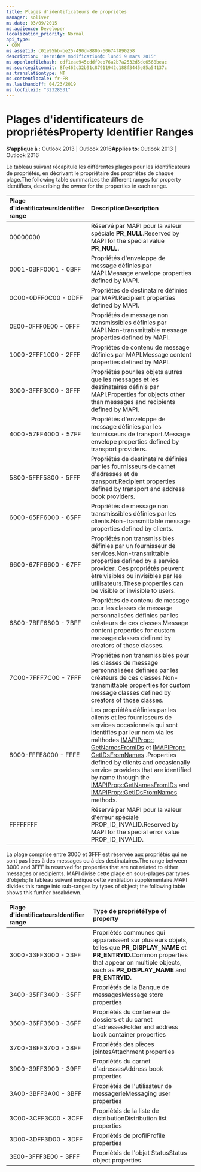 ```yaml
---
title: Plages d'identificateurs de propriétés
manager: soliver
ms.date: 03/09/2015
ms.audience: Developer
localization_priority: Normal
api_type:
- COM
ms.assetid: c01e95bb-be25-490d-880b-60674f890258
description: 'Derni�re modification�: lundi 9 mars 2015'
ms.openlocfilehash: cdf1eae945cddf9eb76a2b7a2532d5dc6568beac
ms.sourcegitcommit: 8fe462c32b91c87911942c188f3445e85a54137c
ms.translationtype: MT
ms.contentlocale: fr-FR
ms.lasthandoff: 04/23/2019
ms.locfileid: "32328531"
---
```

# <a name="property-identifier-ranges"></a><span data-ttu-id="e6a39-103">Plages d'identificateurs de propriétés</span><span class="sxs-lookup"><span data-stu-id="e6a39-103">Property Identifier Ranges</span></span>

  
  
<span data-ttu-id="e6a39-104">**S’applique à** : Outlook 2013 | Outlook 2016</span><span class="sxs-lookup"><span data-stu-id="e6a39-104">**Applies to**: Outlook 2013 | Outlook 2016</span></span> 
  
<span data-ttu-id="e6a39-105">Le tableau suivant récapitule les différentes plages pour les identificateurs de propriétés, en décrivant le propriétaire des propriétés de chaque plage.</span><span class="sxs-lookup"><span data-stu-id="e6a39-105">The following table summarizes the different ranges for property identifiers, describing the owner for the properties in each range.</span></span>
  
|<span data-ttu-id="e6a39-106">**Plage d'identificateurs**</span><span class="sxs-lookup"><span data-stu-id="e6a39-106">**Identifier range**</span></span>|<span data-ttu-id="e6a39-107">**Description**</span><span class="sxs-lookup"><span data-stu-id="e6a39-107">**Description**</span></span>|
|:-----|:-----|
|<span data-ttu-id="e6a39-108">0000</span><span class="sxs-lookup"><span data-stu-id="e6a39-108">0000</span></span>  <br/> |<span data-ttu-id="e6a39-109">Réservé par MAPI pour la valeur spéciale **PR_NULL**.</span><span class="sxs-lookup"><span data-stu-id="e6a39-109">Reserved by MAPI for the special value **PR_NULL**.</span></span>  <br/> |
|<span data-ttu-id="e6a39-110">0001-0BFF</span><span class="sxs-lookup"><span data-stu-id="e6a39-110">0001 - 0BFF</span></span>  <br/> |<span data-ttu-id="e6a39-111">Propriétés d'enveloppe de message définies par MAPI.</span><span class="sxs-lookup"><span data-stu-id="e6a39-111">Message envelope properties defined by MAPI.</span></span>  <br/> |
|<span data-ttu-id="e6a39-112">0C00-0DFF</span><span class="sxs-lookup"><span data-stu-id="e6a39-112">0C00 - 0DFF</span></span>  <br/> |<span data-ttu-id="e6a39-113">Propriétés de destinataire définies par MAPI.</span><span class="sxs-lookup"><span data-stu-id="e6a39-113">Recipient properties defined by MAPI.</span></span>  <br/> |
|<span data-ttu-id="e6a39-114">0E00-0FFF</span><span class="sxs-lookup"><span data-stu-id="e6a39-114">0E00 - 0FFF</span></span>  <br/> |<span data-ttu-id="e6a39-115">Propriétés de message non transmissibles définies par MAPI.</span><span class="sxs-lookup"><span data-stu-id="e6a39-115">Non-transmittable message properties defined by MAPI.</span></span>  <br/> |
|<span data-ttu-id="e6a39-116">1000-2FFF</span><span class="sxs-lookup"><span data-stu-id="e6a39-116">1000 - 2FFF</span></span>  <br/> |<span data-ttu-id="e6a39-117">Propriétés de contenu de message définies par MAPI.</span><span class="sxs-lookup"><span data-stu-id="e6a39-117">Message content properties defined by MAPI.</span></span>  <br/> |
|<span data-ttu-id="e6a39-118">3000-3FFF</span><span class="sxs-lookup"><span data-stu-id="e6a39-118">3000 - 3FFF</span></span>  <br/> |<span data-ttu-id="e6a39-119">Propriétés pour les objets autres que les messages et les destinataires définis par MAPI.</span><span class="sxs-lookup"><span data-stu-id="e6a39-119">Properties for objects other than messages and recipients defined by MAPI.</span></span>  <br/> |
|<span data-ttu-id="e6a39-120">4000-57FF</span><span class="sxs-lookup"><span data-stu-id="e6a39-120">4000 - 57FF</span></span>  <br/> |<span data-ttu-id="e6a39-121">Propriétés d'enveloppe de message définies par les fournisseurs de transport.</span><span class="sxs-lookup"><span data-stu-id="e6a39-121">Message envelope properties defined by transport providers.</span></span>  <br/> |
|<span data-ttu-id="e6a39-122">5800-5FFF</span><span class="sxs-lookup"><span data-stu-id="e6a39-122">5800 - 5FFF</span></span>  <br/> |<span data-ttu-id="e6a39-123">Propriétés de destinataire définies par les fournisseurs de carnet d'adresses et de transport.</span><span class="sxs-lookup"><span data-stu-id="e6a39-123">Recipient properties defined by transport and address book providers.</span></span>  <br/> |
|<span data-ttu-id="e6a39-124">6000-65FF</span><span class="sxs-lookup"><span data-stu-id="e6a39-124">6000 - 65FF</span></span>  <br/> |<span data-ttu-id="e6a39-125">Propriétés de message non transmissibles définies par les clients.</span><span class="sxs-lookup"><span data-stu-id="e6a39-125">Non-transmittable message properties defined by clients.</span></span>  <br/> |
|<span data-ttu-id="e6a39-126">6600-67FF</span><span class="sxs-lookup"><span data-stu-id="e6a39-126">6600 - 67FF</span></span>  <br/> |<span data-ttu-id="e6a39-127">Propriétés non transmissibles définies par un fournisseur de services.</span><span class="sxs-lookup"><span data-stu-id="e6a39-127">Non-transmittable properties defined by a service provider.</span></span> <span data-ttu-id="e6a39-128">Ces propriétés peuvent être visibles ou invisibles par les utilisateurs.</span><span class="sxs-lookup"><span data-stu-id="e6a39-128">These properties can be visible or invisible to users.</span></span>  <br/> |
|<span data-ttu-id="e6a39-129">6800-7BFF</span><span class="sxs-lookup"><span data-stu-id="e6a39-129">6800 - 7BFF</span></span>  <br/> |<span data-ttu-id="e6a39-130">Propriétés de contenu de message pour les classes de message personnalisées définies par les créateurs de ces classes.</span><span class="sxs-lookup"><span data-stu-id="e6a39-130">Message content properties for custom message classes defined by creators of those classes.</span></span>  <br/> |
|<span data-ttu-id="e6a39-131">7C00-7FFF</span><span class="sxs-lookup"><span data-stu-id="e6a39-131">7C00 - 7FFF</span></span>  <br/> |<span data-ttu-id="e6a39-132">Propriétés non transmissibles pour les classes de message personnalisées définies par les créateurs de ces classes.</span><span class="sxs-lookup"><span data-stu-id="e6a39-132">Non-transmittable properties for custom message classes defined by creators of those classes.</span></span>  <br/> |
|<span data-ttu-id="e6a39-133">8000-FFFE</span><span class="sxs-lookup"><span data-stu-id="e6a39-133">8000 - FFFE</span></span>  <br/> |<span data-ttu-id="e6a39-134">Les propriétés définies par les clients et les fournisseurs de services occasionnels qui sont identifiés par leur nom via les méthodes [IMAPIProp:: GetNamesFromIDs](imapiprop-getnamesfromids.md) et [IMAPIProp:: GetIDsFromNames](imapiprop-getidsfromnames.md) .</span><span class="sxs-lookup"><span data-stu-id="e6a39-134">Properties defined by clients and occasionally service providers that are identified by name through the [IMAPIProp::GetNamesFromIDs](imapiprop-getnamesfromids.md) and [IMAPIProp::GetIDsFromNames](imapiprop-getidsfromnames.md) methods.</span></span>  <br/> |
|<span data-ttu-id="e6a39-135">FFFF</span><span class="sxs-lookup"><span data-stu-id="e6a39-135">FFFF</span></span>  <br/> |<span data-ttu-id="e6a39-136">Réservé par MAPI pour la valeur d'erreur spéciale PROP_ID_INVALID.</span><span class="sxs-lookup"><span data-stu-id="e6a39-136">Reserved by MAPI for the special error value PROP_ID_INVALID.</span></span>  <br/> |
   
<span data-ttu-id="e6a39-137">La plage comprise entre 3000 et 3FFF est réservée aux propriétés qui ne sont pas liées à des messages ou à des destinataires.</span><span class="sxs-lookup"><span data-stu-id="e6a39-137">The range between 3000 and 3FFF is reserved for properties that are not related to either messages or recipients.</span></span> <span data-ttu-id="e6a39-138">MAPI divise cette plage en sous-plages par types d'objets; le tableau suivant indique cette ventilation supplémentaire.</span><span class="sxs-lookup"><span data-stu-id="e6a39-138">MAPI divides this range into sub-ranges by types of object; the following table shows this further breakdown.</span></span> 
  
|<span data-ttu-id="e6a39-139">**Plage d'identificateurs**</span><span class="sxs-lookup"><span data-stu-id="e6a39-139">**Identifier range**</span></span>|<span data-ttu-id="e6a39-140">**Type de propriété**</span><span class="sxs-lookup"><span data-stu-id="e6a39-140">**Type of property**</span></span>|
|:-----|:-----|
|<span data-ttu-id="e6a39-141">3000-33FF</span><span class="sxs-lookup"><span data-stu-id="e6a39-141">3000 - 33FF</span></span>  <br/> |<span data-ttu-id="e6a39-142">Propriétés communes qui apparaissent sur plusieurs objets, telles que **PR_DISPLAY_NAME** et **PR_ENTRYID**.</span><span class="sxs-lookup"><span data-stu-id="e6a39-142">Common properties that appear on multiple objects, such as **PR_DISPLAY_NAME** and **PR_ENTRYID**.</span></span>  <br/> |
|<span data-ttu-id="e6a39-143">3400-35FF</span><span class="sxs-lookup"><span data-stu-id="e6a39-143">3400 - 35FF</span></span>  <br/> |<span data-ttu-id="e6a39-144">Propriétés de la Banque de messages</span><span class="sxs-lookup"><span data-stu-id="e6a39-144">Message store properties</span></span>  <br/> |
|<span data-ttu-id="e6a39-145">3600-36FF</span><span class="sxs-lookup"><span data-stu-id="e6a39-145">3600 - 36FF</span></span>  <br/> |<span data-ttu-id="e6a39-146">Propriétés du conteneur de dossiers et du carnet d'adresses</span><span class="sxs-lookup"><span data-stu-id="e6a39-146">Folder and address book container properties</span></span>  <br/> |
|<span data-ttu-id="e6a39-147">3700-38FF</span><span class="sxs-lookup"><span data-stu-id="e6a39-147">3700 - 38FF</span></span>  <br/> |<span data-ttu-id="e6a39-148">Propriétés des pièces jointes</span><span class="sxs-lookup"><span data-stu-id="e6a39-148">Attachment properties</span></span>  <br/> |
|<span data-ttu-id="e6a39-149">3900-39FF</span><span class="sxs-lookup"><span data-stu-id="e6a39-149">3900 - 39FF</span></span>  <br/> |<span data-ttu-id="e6a39-150">Propriétés du carnet d'adresses</span><span class="sxs-lookup"><span data-stu-id="e6a39-150">Address book properties</span></span>  <br/> |
|<span data-ttu-id="e6a39-151">3A00-3BFF</span><span class="sxs-lookup"><span data-stu-id="e6a39-151">3A00 - 3BFF</span></span>  <br/> |<span data-ttu-id="e6a39-152">Propriétés de l'utilisateur de messagerie</span><span class="sxs-lookup"><span data-stu-id="e6a39-152">Messaging user properties</span></span>  <br/> |
|<span data-ttu-id="e6a39-153">3C00-3CFF</span><span class="sxs-lookup"><span data-stu-id="e6a39-153">3C00 - 3CFF</span></span>  <br/> |<span data-ttu-id="e6a39-154">Propriétés de la liste de distribution</span><span class="sxs-lookup"><span data-stu-id="e6a39-154">Distribution list properties</span></span>  <br/> |
|<span data-ttu-id="e6a39-155">3D00-3DFF</span><span class="sxs-lookup"><span data-stu-id="e6a39-155">3D00 - 3DFF</span></span>  <br/> |<span data-ttu-id="e6a39-156">Propriétés de profil</span><span class="sxs-lookup"><span data-stu-id="e6a39-156">Profile properties</span></span>  <br/> |
|<span data-ttu-id="e6a39-157">3E00-3FFF</span><span class="sxs-lookup"><span data-stu-id="e6a39-157">3E00 - 3FFF</span></span>  <br/> |<span data-ttu-id="e6a39-158">Propriétés de l'objet Status</span><span class="sxs-lookup"><span data-stu-id="e6a39-158">Status object properties</span></span>  <br/> |
   

